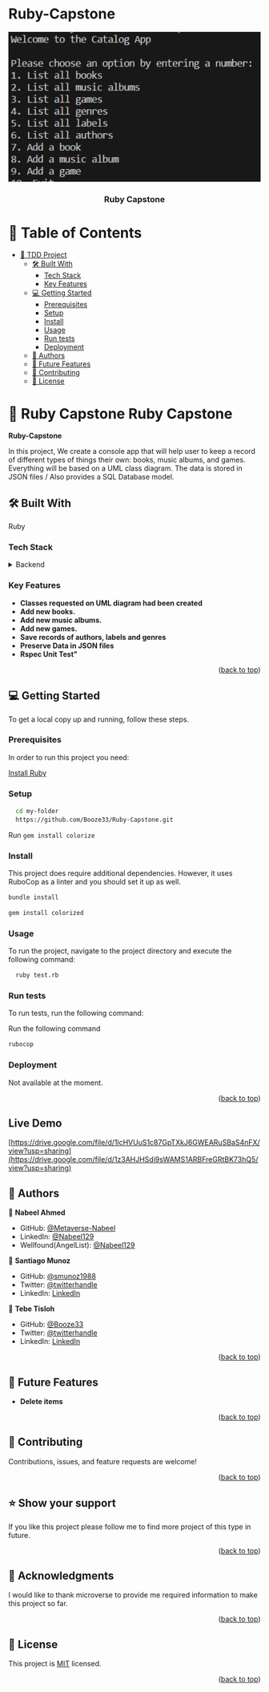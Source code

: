# Ruby-Capstone

<a name="readme-top"></a>
<div align="center">
    <img src="./code.png" alt="logo" width="700"  height="auto" />
  <br/>
  <h3><b>Ruby Capstone</b></h3>
</div>

# 📗 Table of Contents

- [📖 TDD Project](#tdd-project)
  - [🛠 Built With ](#-built-with-)
    - [Tech Stack ](#tech-stack-)
    - [Key Features ](#key-features-)
  - [💻 Getting Started ](#-getting-started-)
    - [Prerequisites](#prerequisites)
    - [Setup](#setup)
    - [Install](#install)
    - [Usage](#usage)
    - [Run tests](#run-tests)
    - [Deployment](#deployment)
  - [👥 Authors ](#-authors-)
  - [🔭 Future Features ](#-future-features-)
  - [🤝 Contributing ](#-contributing-)
  - [📝 License ](#-license-)

# 📖 Ruby Capstone <a name="about-project">Ruby Capstone</a>

**Ruby-Capstone**

In this project, We create a console app that will help user to keep a record of different types of things their own: books, music albums, and games. Everything will be based on a UML class diagram. The data is stored in JSON files / Also provides a SQL Database model. 

## 🛠 Built With <a name="built-with"></a>
Ruby
### Tech Stack <a name="tech-stack"></a>

<details>
<summary>Backend</summary>
  <ul>
    <li><a href="https://www.ruby-lang.org/es/">Ruby</a></li>
  </ul>
</details>

### Key Features <a name="key-features"></a>

- **Classes requested on UML diagram had been created**
- **Add new books.**
- **Add new music albums.**
- **Add new games.**
- **Save records of authors, labels and genres**
- **Preserve Data in JSON files**
- **Rspec Unit Test"**

<p align="right">(<a href="#readme-top">back to top</a>)</p>


## 💻 Getting Started <a name="getting-started"></a>

To get a local copy up and running, follow these steps.

### Prerequisites

In order to run this project you need:

[Install Ruby](https://www.ruby-lang.org/en/documentation/installation/)

### Setup

```sh
  cd my-folder
  https://github.com/Booze33/Ruby-Capstone.git
```
Run `gem install colorize`
### Install

This project does require additional dependencies. However, it uses RuboCop as a linter and you should set it up as well.

```sh
bundle install
```

```sh
gem install colorized
```

### Usage

To run the project, navigate to the project directory and execute the following command:

```sh
  ruby test.rb
```

### Run tests

To run tests, run the following command:

Run the following command
```sh
rubocop
```

### Deployment

Not available at the moment.

<p align="right">(<a href="#readme-top">back to top</a>)</p>

## Live Demo <a name="demo"></a>

[https://drive.google.com/file/d/1lcHVUuS1c87GpTXkJ6GWEARuSBaS4nFX/view?usp=sharing](https://drive.google.com/file/d/1z3AHJHSdi9sWAMS1ARBFreGRtBK73hQ5/view?usp=sharing)

## 👥 Authors <a name="authors"></a>


👤 **Nabeel Ahmed**
- GitHub: [@Metaverse-Nabeel](https://github.com/Metaverse-Nabeel)
- LinkedIn: [@Nabeel129](https://www.linkedin.com/in/nabeel129/)
- Wellfound(AngelList): [@Nabeel129](https://wellfound.com/u/nabeel-ahmed-62)



👤 **Santiago Munoz**

- GitHub: [@smunoz1988](https://github.com/smunoz1988)
- Twitter: [@twitterhandle](https://twitter.com/Santiag24209785)
- LinkedIn: [LinkedIn](https://www.linkedin.com/in/santiago-munoz-0b2b1a260/)
  

👤 **Tebe Tisloh**

- GitHub: [@Booze33](https://github.com/Booze33)
- Twitter: [@twitterhandle](https://twitter.com/Tebe95645832)
- LinkedIn: [LinkedIn](https://www.linkedin.com/in/tebe-tisloh-847956225)

<p align="right">(<a href="#readme-top">back to top</a>)</p>

## 🔭 Future Features <a name="future-features"></a>

- **Delete items**

<p align="right">(<a href="#readme-top">back to top</a>)</p>

## 🤝 Contributing <a name="contributing"></a>

Contributions, issues, and feature requests are welcome!

<p align="right">(<a href="#readme-top">back to top</a>)</p>

<!-- SUPPORT -->

## ⭐️ Show your support <a name="support"></a>

If you like this project please follow me to find more project of this type in future.

<p align="right">(<a href="#readme-top">back to top</a>)</p>

<!-- ACKNOWLEDGEMENTS -->

## 🙏 Acknowledgments <a name="acknowledgements"></a>

I would like to thank microverse to provide me required information to make this project so far.

<p align="right">(<a href="#readme-top">back to top</a>)</p>

## 📝 License <a name="license"></a>

This project is [MIT](./LICENSE) licensed.

<p align="right">(<a href="#readme-top">back to top</a>)</p>
